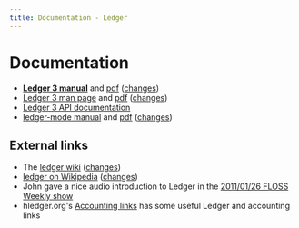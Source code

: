```yaml
---
title: Documentation - Ledger
---
```


# Documentation

* [**Ledger 3 manual**](doc/ledger3.html) and [pdf](doc/ledger3.pdf) ([changes](https://git.ledger-cli.org/ledger/commits/master/doc/ledger3.texi))
* [Ledger 3 man page](doc/ledger.1.html) and [pdf](doc/ledger.1.pdf) ([changes](https://git.ledger-cli.org/ledger/commits/master/doc/ledger.1))
* [Ledger 3 API documentation](doc/api)
* [ledger-mode manual](doc/ledger-mode.html) and [pdf](doc/ledger-mode.pdf) ([changes](https://git.ledger-cli.org/ledger-mode/commits/master/doc/ledger-mode.texi))

## External links

* The [ledger wiki](https://wiki.ledger-cli.org) ([changes](https://wiki.ledger-cli.org/_history))
* [ledger on Wikipedia](https://en.wikipedia.org/wiki/Ledger_%28software%29)
 ([changes](https://en.wikipedia.org/w/index.php?title=Ledger_%28software%29&action=history))
* John gave a nice audio introduction to Ledger in the [2011/01/26 FLOSS Weekly show](https://twit.tv/floss150)
* hledger.org's [Accounting links](https://hledger.org/accounting.html#accounting-links) has some useful Ledger and accounting links
